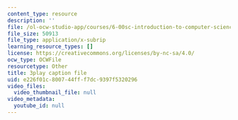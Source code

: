 ```yaml
---
content_type: resource
description: ''
file: /ol-ocw-studio-app/courses/6-00sc-introduction-to-computer-science-and-programming-spring-2011/e226f01c800744fff7dc9397f5320296_ggxY20cXql8.srt
file_size: 50913
file_type: application/x-subrip
learning_resource_types: []
license: https://creativecommons.org/licenses/by-nc-sa/4.0/
ocw_type: OCWFile
resourcetype: Other
title: 3play caption file
uid: e226f01c-8007-44ff-f7dc-9397f5320296
video_files:
  video_thumbnail_file: null
video_metadata:
  youtube_id: null
---
```

